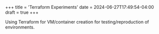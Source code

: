 +++
title = 'Terraform Experiments'
date = 2024-06-27T17:49:54-04:00
draft = true
+++

Using Terraform for VM/container creation for testing/reproduction of environments.